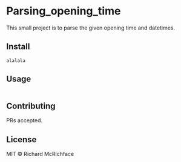 # Parsing_opening_time

This small project is to parse the given opening time and datetimes.

## Install

```
alalala
```

## Usage

```
```

## Contributing

PRs accepted.

## License

MIT © Richard McRichface
